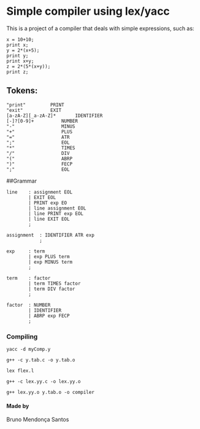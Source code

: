 # Simple compiler using lex/yacc
This is a project of a compiler that deals with simple expressions, such as:
```
x = 10+10;
print x;
y = 2*(x+5);
print y;
print x+y;
z = 2*(5*(x+y));
print z;

```
## Tokens:


    "print"         PRINT
    "exit"          EXIT
    [a-zA-Z][_a-zA-Z]*       IDENTIFIER
    [-]?[0-9]+          NUMBER
    "-"                 MINUS
	"+"                 PLUS
	"="                 ATR
	";"                 EOL
	"*"                 TIMES
	"/"                 DIV
	"("                 ABRP
	")"                 FECP
	";"                 EOL
	
##Grammar

```
line    : assignment EOL
        | EXIT EOL
        | PRINT exp EO
        | line assignment EOL
        | line PRINT exp EOL
        | line EXIT EOL
        ;

assignment  : IDENTIFIER ATR exp
            ;
			
exp     : term
        | exp PLUS term
        | exp MINUS term 
        ;

term    : factor
        | term TIMES factor
        | term DIV factor
        ;

factor  : NUMBER
        | IDENTIFIER
        | ABRP exp FECP
        ;
```
            
### Compiling

`yacc -d myComp.y`

`g++ -c y.tab.c -o y.tab.o`

`lex flex.l`

`g++ -c lex.yy.c -o lex.yy.o`

`g++ lex.yy.o y.tab.o -o compiler`

#### Made by

Bruno Mendonça Santos
